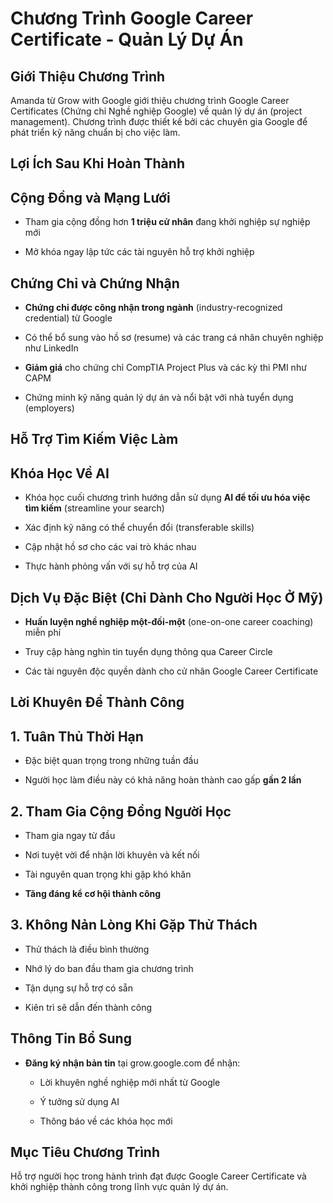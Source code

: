 # Chương Trình Google Career Certificate - Quản Lý Dự Án

## Giới Thiệu Chương Trình

Amanda từ Grow with Google giới thiệu chương trình Google Career Certificates (Chứng chỉ Nghề nghiệp Google) về quản lý dự án (project management). Chương trình được thiết kế bởi các chuyên gia Google để phát triển kỹ năng chuẩn bị cho việc làm.

## Lợi Ích Sau Khi Hoàn Thành

## Cộng Đồng và Mạng Lưới

- Tham gia cộng đồng hơn **1 triệu cử nhân** đang khởi nghiệp sự nghiệp mới
    
- Mở khóa ngay lập tức các tài nguyên hỗ trợ khởi nghiệp
    

## Chứng Chỉ và Chứng Nhận

- **Chứng chỉ được công nhận trong ngành** (industry-recognized credential) từ Google
    
- Có thể bổ sung vào hồ sơ (resume) và các trang cá nhân chuyên nghiệp như LinkedIn
    
- **Giảm giá** cho chứng chỉ CompTIA Project Plus và các kỳ thi PMI như CAPM
    
- Chứng minh kỹ năng quản lý dự án và nổi bật với nhà tuyển dụng (employers)
    

## Hỗ Trợ Tìm Kiếm Việc Làm

## Khóa Học Về AI

- Khóa học cuối chương trình hướng dẫn sử dụng **AI để tối ưu hóa việc tìm kiếm** (streamline your search)
    
- Xác định kỹ năng có thể chuyển đổi (transferable skills)
    
- Cập nhật hồ sơ cho các vai trò khác nhau
    
- Thực hành phỏng vấn với sự hỗ trợ của AI
    

## Dịch Vụ Đặc Biệt (Chỉ Dành Cho Người Học Ở Mỹ)

- **Huấn luyện nghề nghiệp một-đối-một** (one-on-one career coaching) miễn phí
    
- Truy cập hàng nghìn tin tuyển dụng thông qua Career Circle
    
- Các tài nguyên độc quyền dành cho cử nhân Google Career Certificate
    

## Lời Khuyên Để Thành Công

## 1. Tuân Thủ Thời Hạn

- Đặc biệt quan trọng trong những tuần đầu
    
- Người học làm điều này có khả năng hoàn thành cao gấp **gần 2 lần**
    

## 2. Tham Gia Cộng Đồng Người Học

- Tham gia ngay từ đầu
    
- Nơi tuyệt vời để nhận lời khuyên và kết nối
    
- Tài nguyên quan trọng khi gặp khó khăn
    
- **Tăng đáng kể cơ hội thành công**
    

## 3. Không Nản Lòng Khi Gặp Thử Thách

- Thử thách là điều bình thường
    
- Nhớ lý do ban đầu tham gia chương trình
    
- Tận dụng sự hỗ trợ có sẵn
    
- Kiên trì sẽ dẫn đến thành công
    

## Thông Tin Bổ Sung

- **Đăng ký nhận bản tin** tại grow.google.com để nhận:
    
    - Lời khuyên nghề nghiệp mới nhất từ Google
        
    - Ý tưởng sử dụng AI
        
    - Thông báo về các khóa học mới
        

## Mục Tiêu Chương Trình

Hỗ trợ người học trong hành trình đạt được Google Career Certificate và khởi nghiệp thành công trong lĩnh vực quản lý dự án.
